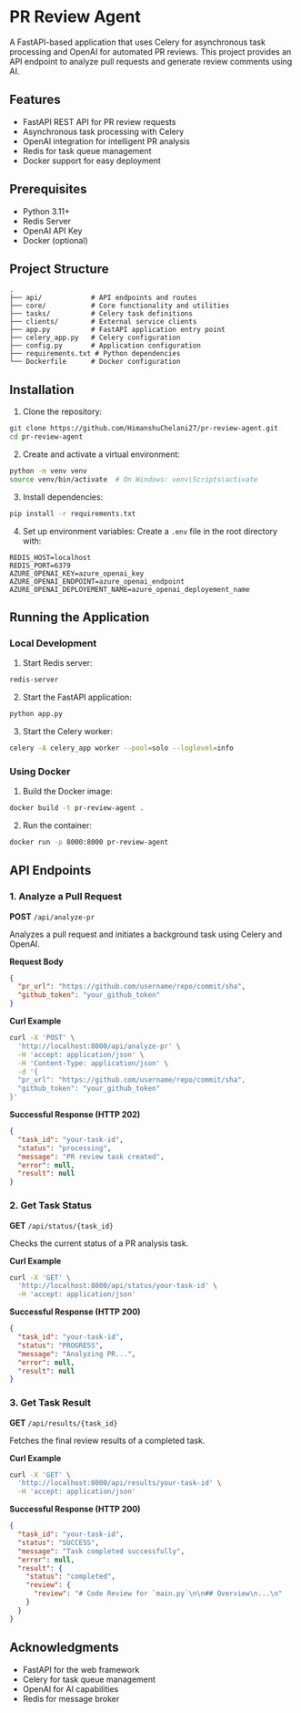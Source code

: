 # PR Review Agent

A FastAPI-based application that uses Celery for asynchronous task processing and OpenAI for automated PR reviews. This project provides an API endpoint to analyze pull requests and generate review comments using AI.

## Features

- FastAPI REST API for PR review requests
- Asynchronous task processing with Celery
- OpenAI integration for intelligent PR analysis
- Redis for task queue management
- Docker support for easy deployment

## Prerequisites

- Python 3.11+
- Redis Server
- OpenAI API Key
- Docker (optional)

## Project Structure

```
.
├── api/            # API endpoints and routes
├── core/           # Core functionality and utilities
├── tasks/          # Celery task definitions
├── clients/        # External service clients
├── app.py          # FastAPI application entry point
├── celery_app.py   # Celery configuration
├── config.py       # Application configuration
├── requirements.txt # Python dependencies
└── Dockerfile      # Docker configuration
```

## Installation

1. Clone the repository:
```bash
git clone https://github.com/HimanshuChelani27/pr-review-agent.git
cd pr-review-agent
```

2. Create and activate a virtual environment:
```bash
python -m venv venv
source venv/bin/activate  # On Windows: venv\Scripts\activate
```

3. Install dependencies:
```bash
pip install -r requirements.txt
```

4. Set up environment variables:
Create a `.env` file in the root directory with:
```
REDIS_HOST=localhost
REDIS_PORT=6379
AZURE_OPENAI_KEY=azure_openai_key
AZURE_OPENAI_ENDPOINT=azure_openai_endpoint
AZURE_OPENAI_DEPLOYEMENT_NAME=azure_openai_deployement_name
```

## Running the Application

### Local Development

1. Start Redis server:
```bash
redis-server
```

2. Start the FastAPI application:
```bash
python app.py
```

3. Start the Celery worker:
```bash
celery -A celery_app worker --pool=solo --loglevel=info
```

### Using Docker

1. Build the Docker image:
```bash
docker build -t pr-review-agent .
```

2. Run the container:
```bash
docker run -p 8000:8000 pr-review-agent
```

## API Endpoints

### 1. Analyze a Pull Request
**POST** `/api/analyze-pr`

Analyzes a pull request and initiates a background task using Celery and OpenAI.

**Request Body**
```json
{
  "pr_url": "https://github.com/username/repo/commit/sha",
  "github_token": "your_github_token"
}
```

**Curl Example**
```bash
curl -X 'POST' \
  'http://localhost:8000/api/analyze-pr' \
  -H 'accept: application/json' \
  -H 'Content-Type: application/json' \
  -d '{
  "pr_url": "https://github.com/username/repo/commit/sha",
  "github_token": "your_github_token"
}'
```

**Successful Response (HTTP 202)**
```json
{
  "task_id": "your-task-id",
  "status": "processing",
  "message": "PR review task created",
  "error": null,
  "result": null
}
```

### 2. Get Task Status
**GET** `/api/status/{task_id}`

Checks the current status of a PR analysis task.

**Curl Example**
```bash
curl -X 'GET' \
  'http://localhost:8000/api/status/your-task-id' \
  -H 'accept: application/json'
```

**Successful Response (HTTP 200)**
```json
{
  "task_id": "your-task-id",
  "status": "PROGRESS",
  "message": "Analyzing PR...",
  "error": null,
  "result": null
}
```

### 3. Get Task Result
**GET** `/api/results/{task_id}`

Fetches the final review results of a completed task.

**Curl Example**
```bash
curl -X 'GET' \
  'http://localhost:8000/api/results/your-task-id' \
  -H 'accept: application/json'
```

**Successful Response (HTTP 200)**
```json
{
  "task_id": "your-task-id",
  "status": "SUCCESS",
  "message": "Task completed successfully",
  "error": null,
  "result": {
    "status": "completed",
    "review": {
      "review": "# Code Review for `main.py`\n\n## Overview\n...\n"
    }
  }
}
```


## Acknowledgments

- FastAPI for the web framework
- Celery for task queue management
- OpenAI for AI capabilities
- Redis for message broker
